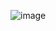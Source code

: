 ![image](https://github.com/OceansBlessing/OceansBlessing/assets/173688831/fc057a3f-4769-4cec-a2e8-1cc1649f4ae9)
